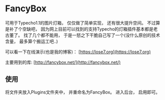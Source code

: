 # FancyBox
可用于Typecho1.1的图片灯箱， 仅仅做了简单实现， 还有很大提升空间。 不过算是补了个空缺吧， 因为网上目前可以找到的支持Typecho的灯箱插件基本都是老古董了。 找了几个都不能用， 于是一怒之下干脆自己写了一个(没什么原创的技术含量， 最多算个搬运工吧..)



可以看一下在线演示(也是我的博客)： [https://lose7.org](https://lose7.org)

主要用到的库: [http://fancybox.net/](http://fancybox.net/)



## 使用

将文件夹放入Plugins文件夹中， 并重命名为FancyBox。 进入后台， 启用即可。





